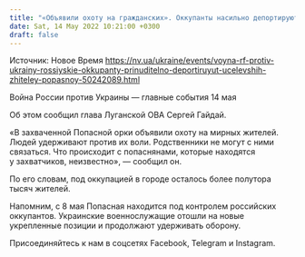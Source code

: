 ```yaml
---
title: "«Объявили охоту на гражданских». Оккупанты насильно депортируют жителей Попасной, выживших в разрушенном войсками РФ городе — ОВА"
date: Sat, 14 May 2022 10:21:00 +0300
draft: false
---
```

Источник: Новое Время https://nv.ua/ukraine/events/voyna-rf-protiv-ukrainy-rossiyskie-okkupanty-prinuditelno-deportiruyut-ucelevshih-zhiteley-popasnoy-50242089.html


Война России против Украины — главные события 14 мая

 Об этом сообщил глава Луганской ОВА Сергей Гайдай.

«В захваченной Попасной орки объявили охоту на мирных жителей. Людей удерживают против их воли. Родственники не могут с ними связаться. Что происходит с попаснянами, которые находятся у захватчиков, неизвестно», — сообщил он.

 По его словам, под оккупацией в городе осталось более полутора тысяч жителей.

 Напомним, с 8 мая Попасная находится под контролем российских оккупантов. Украинские военнослужащие отошли на новые укрепленные позиции и продолжают удерживать оборону.

Присоединяйтесь к нам в соцсетях Facebook, Telegram и Instagram.
